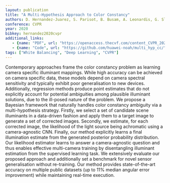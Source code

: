 ```yaml
---
layout: publication
title: "A Multi-Hypothesis Approach to Color Constancy"
authors: D. Hernandez-Juarez, S. Parisot, B. Busam, A. Leonardis, G. Slabaugh, S. McDonagh
conference: CVPR
year: 2020
bibkey: hernandez2020cvpr
additional_links:
   - {name: "PDF", url: "https://openaccess.thecvf.com/content_CVPR_2020/papers/Hernandez-Juarez_A_Multi-Hypothesis_Approach_to_Color_Constancy_CVPR_2020_paper.pdf"}
   - {name: "Code", url: "https://github.com/huawei-noah/multi_hyp_cc/"}
tags: ["White Balancing", "Deep Learning", "CVPR"]
---
```

Contemporary approaches frame the color constancy problem as learning camera specific illuminant mappings. While high accuracy can be achieved on camera specific data, these models depend on camera spectral sensitivity and typically exhibit poor generalisation to new devices. Additionally, regression methods produce point estimates that do not explicitly account for potential ambiguities among plausible illuminant solutions, due to the ill-posed nature of the problem. We propose a Bayesian framework that naturally handles color constancy ambiguity via a multi-hypothesis strategy. Firstly, we select a set of candidate scene illuminants in a data-driven fashion and apply them to a target image to generate a set of corrected images. Secondly, we estimate, for each corrected image, the likelihood of the light source being achromatic using a camera-agnostic CNN. Finally, our method explicitly learns a final illumination estimate from the generated posterior probability distribution. Our likelihood estimator learns to answer a camera-agnostic question and thus enables effective multi-camera training by disentangling illuminant estimation from the supervised learning task. We extensively evaluate our proposed approach and additionally set a benchmark for novel sensor generalisation without re-training. Our method provides state-of-the-art accuracy on multiple public datasets (up to 11% median angular error improvement) while maintaining real-time execution.
